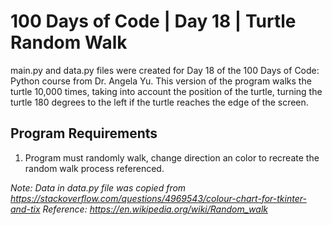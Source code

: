 # 100 Days of Code | Day 18 | Turtle Random Walk

main.py and data.py files were created for Day 18 of the 100 Days of Code: Python course from Dr. Angela Yu. This version of the program walks the turtle 10,000 times, taking into account the position of the turtle, turning the turtle 180 degrees to the left if the turtle reaches the edge of the screen.

## Program Requirements ##

1. Program must randomly walk, change direction an color to recreate the random walk process referenced.

*Note: Data in data.py file was copied from https://stackoverflow.com/questions/4969543/colour-chart-for-tkinter-and-tix*
*Reference: https://en.wikipedia.org/wiki/Random_walk*
